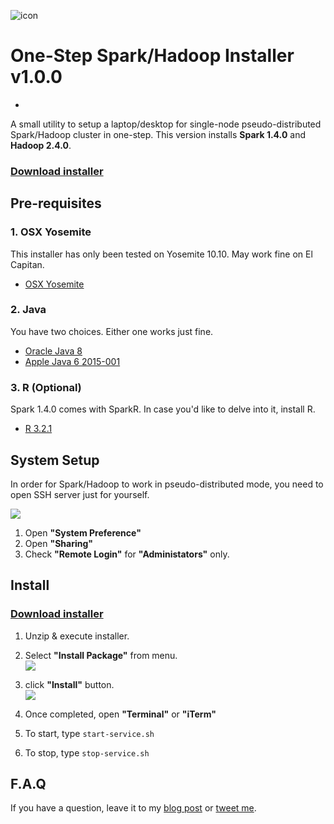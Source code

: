 ![icon](https://raw.githubusercontent.com/stkim1/pocketcluster/master/images/icon_256x256.png)

# One-Step Spark/Hadoop Installer v1.0.0  
-

A small utility to setup a laptop/desktop for single-node pseudo-distributed Spark/Hadoop cluster in one-step. This version installs **Spark 1.4.0** and **Hadoop 2.4.0**.

### [Download installer](https://github.com/stkim1/pocketcluster/raw/master/release/PocketCluster-OSX-0.1.0.zip)

## Pre-requisites  

### 1. OSX Yosemite  

This installer has only been tested on Yosemite 10.10. May work fine on El Capitan.  

- [OSX Yosemite](https://itunes.apple.com/WebObjects/MZStore.woa/wa/viewSoftware?id=915041082&mt=12&ls=1)

### 2. Java  

You have two choices. Either one works just fine.  

- [Oracle Java 8](http://www.oracle.com/technetwork/java/javase/downloads/jdk8-downloads-2133151.html)  
- [Apple Java 6 2015-001](https://support.apple.com/kb/DL1824?locale=en_US)

### 3. R (Optional)  

Spark 1.4.0 comes with SparkR. In case you'd like to delve into it, install R.  

- [R 3.2.1](http://cran.r-project.org/bin/macosx/R-3.2.1.pkg)


## System Setup  

In order for Spark/Hadoop to work in pseudo-distributed mode, you need to open SSH server just for yourself.  

![](https://raw.githubusercontent.com/stkim1/pocketcluster/master/images/system-setup.png)

1. Open **"System Preference"**  
2. Open **"Sharing"**  
3. Check **"Remote Login"** for **"Administators"** only.  

## Install  

### [Download installer](https://github.com/stkim1/pocketcluster/raw/master/release/PocketCluster-OSX-0.1.0.zip)

1. Unzip & execute installer.  
2. Select **"Install Package"** from menu.  
![](https://raw.githubusercontent.com/stkim1/pocketcluster/master/images/install-010-0.png)  

3. click **"Install"** button.  
![](https://raw.githubusercontent.com/stkim1/pocketcluster/master/images/install-010-1.png)  

3. Once completed, open **"Terminal"** or **"iTerm"**  
4. To start, type ```start-service.sh```  
5. To stop, type ```stop-service.sh```  


## F.A.Q  

If you have a question, leave it to my [blog post](https://pocketcluster.wordpress.com/2015/07/15/one-step-sparkhadoop-installer-for-osx-v0-1-0/) or [tweet me](https://twitter.com/stkim1).  


